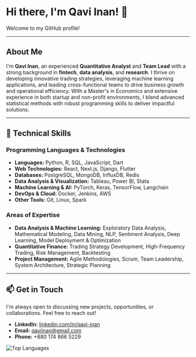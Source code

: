 # Hi there, I'm Qavi Inan! 👋

Welcome to my GitHub profile!

---

## About Me

I'm **Qavi Inan**, an experienced **Quantitative Analyst** and **Team Lead** with a strong background in **fintech**, **data analysis**, and **research**. I thrive on developing innovative trading strategies, leveraging machine learning applications, and leading cross-functional teams to drive business growth and operational efficiency. With a Master's in Economics and extensive experience in both startup and non-profit environments, I blend advanced statistical methods with robust programming skills to deliver impactful solutions.

---

## 🔧 Technical Skills

### **Programming Languages & Technologies**
- **Languages:** Python, R, SQL, JavaScript, Dart
- **Web Technologies:** React, Next.js, Django, Flutter
- **Databases:** PostgreSQL, MongoDB, InfluxDB, Redis
- **Data Analysis & Visualization:** Tableau, Power BI, Stata
- **Machine Learning & AI:** PyTorch, Keras, TensorFlow, Langchain
- **DevOps & Cloud:** Docker, Jenkins, AWS
- **Other Tools:** Git, Linux, Spark

### **Areas of Expertise**
- **Data Analysis & Machine Learning:** Exploratory Data Analysis, Mathematical Modeling, Data Mining, NLP, Sentiment Analysis, Deep Learning, Model Deployment & Optimization
- **Quantitative Finance:** Trading Strategy Development, High-Frequency Trading, Risk Management, Backtesting
- **Project Management:** Agile Methodologies, Scrum, Team Leadership, System Architecture, Strategic Planning

---

## 📫 Get in Touch

I'm always open to discussing new projects, opportunities, or collaborations. Feel free to reach out!

- **LinkedIn:** [linkedin.com/in/qavi-inan](https://www.linkedin.com/in/qavi-inan)
- **Email:** [qaviinan@gmail.com](mailto:qaviinan@gmail.com)
- **Phone:** +880 174 866 5229

![Top Languages](https://github-readme-stats.vercel.app/api/top-langs/?username=qaviinan&layout=compact&theme=radical)
